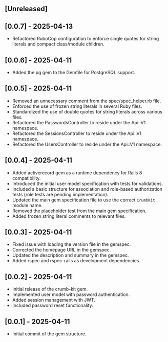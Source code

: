 ## [Unreleased]

## [0.0.7] - 2025-04-13
* Refactored RuboCop configuration to enforce single quotes for string literals and compact class/module children.

## [0.0.6] - 2025-04-11
* Added the pg gem to the Gemfile for PostgreSQL support.

## [0.0.5] - 2025-04-11
* Removed an unnecessary comment from the spec/spec_helper.rb file.
* Enforced the use of frozen string literals in several Ruby files.
* Standardized the use of double quotes for string literals across various files.
* Refactored the PasswordsController to reside under the Api::V1 namespace.
* Refactored the SessionsController to reside under the Api::V1 namespace.
* Refactored the UsersController to reside under the Api::V1 namespace.

## [0.0.4] - 2025-04-11
* Added activerecord gem as a runtime dependency for Rails 8 compatibility.
* Introduced the initial user model specification with tests for validations.
* Included a basic structure for association and role-based authorization tests (role tests are pending implementation).
* Updated the main gem specification file to use the correct `CrumbKit` module name.
* Removed the placeholder test from the main gem specification.
* Added frozen string literal comments to relevant files.

## [0.0.3] - 2025-04-11
* Fixed issue with loading the version file in the gemspec.
* Corrected the homepage URL in the gemspec.
* Updated the description and summary in the gemspec.
* Added rspec and rspec-rails as development dependencies.

## [0.0.2] - 2025-04-11

* Initial release of the crumb-kit gem.
* Implemented user model with password authentication.
* Added session management with JWT.
* Included password reset functionality.

## [0.0.1] - 2025-04-11

* Initial commit of the gem structure.